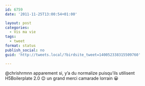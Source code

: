```yaml
---
id: 6759
date: '2011-11-25T13:00:54+01:00'

layout: post
categories:
  - Vis ma vie
tags:
  - tweet
format: status
publish_social: no
guid: 'http://tweets.local/?birdsite_tweet=140052338315509760'

---
```


@chrishrmnn apparement si, y’a du normalize puisqu’ils utilisent H5Boilerplate 2.0 😉 un grand merci camarade lorrain 😀